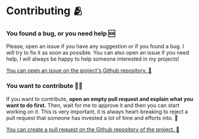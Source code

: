 # Contributing 🫂

### You found a bug, or you need help 🆘

Please, open an issue if you have any suggestion or if you found a bug. I will try to fix it as soon as possible.
You can also open an issue if you need help, I will always be happy to help someone interested in my projects!

[You can open an issue on the project's Github repository. 🐙](https://github.com/SkwalExe/rsfrac/issues)

### You want to contribute 🧑‍💻

If you want to contribute, **open an empty pull request and explain what you want to do first.**
Then, wait for me to approve it and then you can start working on it.
This is very important, it is always heart-breaking to reject a pull
request that someone has invested a lot of time and efforts into. 🙁

[You can create a pull request on the Github repository of the project. 🐙](https://github.com/SkwalExe/rsfrac/pulls)

